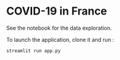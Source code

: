 # COVID-19 in France

See the notebook for the data exploration.

To launch the application, clone it and run :

```bash
streamlit run app.py
```

